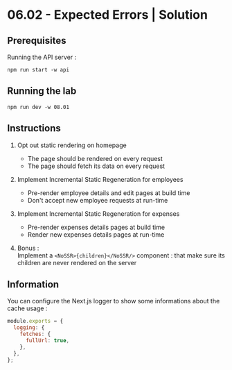 # 06.02 - Expected Errors | Solution

## Prerequisites

Running the API server :

```
npm run start -w api
```

## Running the lab

```
npm run dev -w 08.01
```

## Instructions

1. Opt out static rendering on homepage

   - The page should be rendered on every request
   - The page should fetch its data on every request

2. Implement Incremental Static Regeneration for employees

   - Pre-render employee details and edit pages at build time
   - Don't accept new employee requests at run-time

3. Implement Incremental Static Regeneration for expenses

   - Pre-render expenses details pages at build time
   - Render new expenses details pages at run-time

4. Bonus : <br/>
   Implement a `<NoSSR>{children}</NoSSR/>` component : that make sure its children are never rendered on the server

## Information

You can configure the Next.js logger to show some informations about the cache usage :

```js
module.exports = {
  logging: {
    fetches: {
      fullUrl: true,
    },
  },
};
```
